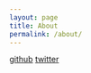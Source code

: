 ```yaml
---
layout: page
title: About
permalink: /about/
---
```


[github](https://www.github.com/voloyev)
[twitter](https://www.twitter.com/voloyev)
